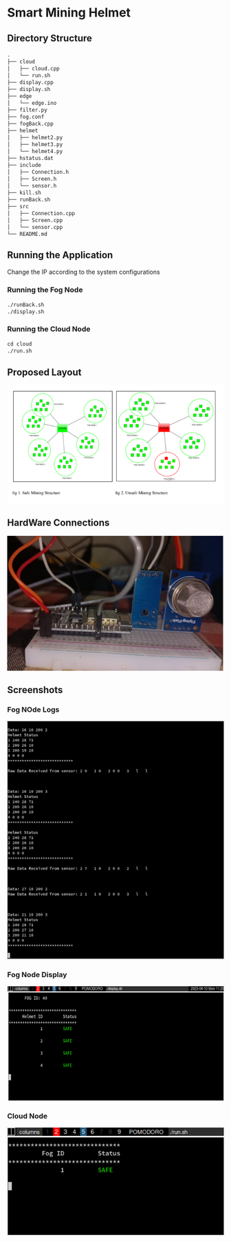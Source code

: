 # Smart Mining Helmet 

## Directory Structure

```
.
├── cloud
│   ├── cloud.cpp
│   └── run.sh
├── display.cpp
├── display.sh
├── edge
│   └── edge.ino
├── filter.py
├── fog.conf
├── fogBack.cpp
├── helmet
│   ├── helmet2.py
│   ├── helmet3.py
│   └── helmet4.py
├── hstatus.dat
├── include
│   ├── Connection.h
│   ├── Screen.h
│   └── sensor.h
├── kill.sh
├── runBack.sh
├── src
│   ├── Connection.cpp
│   ├── Screen.cpp
│   └── sensor.cpp
└── README.md
```

## Running the Application

Change the IP according to the system configurations

### Running the Fog Node

```
./runBack.sh
./display.sh
```

### Running the Cloud Node
```
cd cloud
./run.sh
```

## Proposed Layout

![Layout](./images/layout.png)

## HardWare Connections

![Hardware](./images/hardware1.png)

## Screenshots

### Fog NOde Logs

![Fog Node Logs](./images/logs.png)

### Fog Node Display

![Fog Node Display](./images/fdisplay.png)

### Cloud Node

![Cloud Node](./images/cdisplay.png)